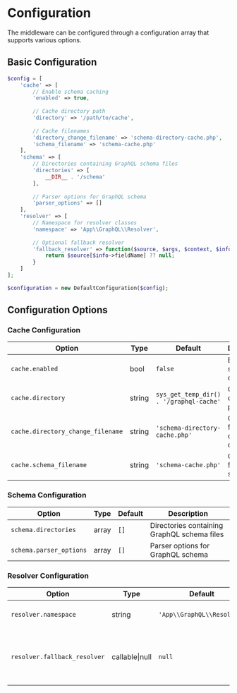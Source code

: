 # Configuration

The middleware can be configured through a configuration array that supports various options.

## Basic Configuration

```php
$config = [
    'cache' => [
        // Enable schema caching
        'enabled' => true,
        
        // Cache directory path
        'directory' => '/path/to/cache',
        
        // Cache filenames
        'directory_change_filename' => 'schema-directory-cache.php',
        'schema_filename' => 'schema-cache.php'
    ],
    'schema' => [
        // Directories containing GraphQL schema files
        'directories' => [
            __DIR__ . '/schema'
        ],
        
        // Parser options for GraphQL schema
        'parser_options' => []
    ],
    'resolver' => [
        // Namespace for resolver classes
        'namespace' => 'App\\GraphQL\\Resolver',
        
        // Optional fallback resolver
        'fallback_resolver' => function($source, $args, $context, $info) {
            return $source[$info->fieldName] ?? null;
        }
    ]
];

$configuration = new DefaultConfiguration($config);
```

## Configuration Options

### Cache Configuration

| Option | Type | Default | Description |
|--------|------|---------|-------------|
| `cache.enabled` | bool | `false` | Enable schema caching |
| `cache.directory` | string | `sys_get_temp_dir() . '/graphql-cache'` | Cache directory path |
| `cache.directory_change_filename` | string | `'schema-directory-cache.php'` | Cache filename for directory changes |
| `cache.schema_filename` | string | `'schema-cache.php'` | Cache filename for schema |

### Schema Configuration

| Option | Type | Default | Description |
|--------|------|---------|-------------|
| `schema.directories` | array | `[]` | Directories containing GraphQL schema files |
| `schema.parser_options` | array | `[]` | Parser options for GraphQL schema |

### Resolver Configuration

| Option | Type | Default | Description |
|--------|------|---------|-------------|
| `resolver.namespace` | string | `'App\\GraphQL\\Resolver'` | Namespace for resolver classes |
| `resolver.fallback_resolver` | callable\|null | `null` | Fallback resolver for fields without specific resolvers |

